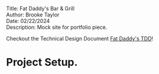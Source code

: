 Title: Fat Daddy's Bar & Grill  
Author: Brooke Taylor  
Date: 02/22/2024  
Description: Mock site for portfolio piece. 

Checkout the Technical Design Document [Fat Daddy's TDD](https://docs.google.com/document/d/1oZfHxgMvj7Zx0RHffPK8XAg7wZ4HW99V2QlM-SeZMs0/edit?usp=sharing)!

# Project Setup. 

